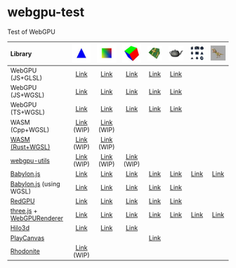 # webgpu-test
Test of WebGPU

|Library                                                                                                                                                         |![](assets/screenshot/triangle.jpg)                                                          |![](assets/screenshot/square.jpg)                                                             |![](assets/screenshot/cube.jpg)                                                           |![](assets/screenshot/texture.jpg)                                                      |![](assets/screenshot/teapot.jpg)                                                       |![](assets/screenshot/primitive.jpg)                                                |![](assets/screenshot/complex.jpg)                                                  |
|:---------------------------------------------------------------------------------------------------------------------------------------------------------------|:-------------------------------------------------------------------------------------------:|:--------------------------------------------------------------------------------------------:|:----------------------------------------------------------------------------------------:|:--------------------------------------------------------------------------------------:|:---------------------------------------------------------------------------------------:|:----------------------------------------------------------------------------------:|:----------------------------------------------------------------------------------:|
|WebGPU (JS+GLSL)                                                                                                                                                |[Link](https://cx20.github.io/webgpu-test/examples/webgpu_glsl/triangle/index.html)          |[Link](https://cx20.github.io/webgpu-test/examples/webgpu_glsl/square/index.html)             |[Link](https://cx20.github.io/webgpu-test/examples/webgpu_glsl/cube/index.html)           |[Link](https://cx20.github.io/webgpu-test/examples/webgpu_glsl/texture/index.html)      |[Link](https://cx20.github.io/webgpu-test/examples/webgpu_glsl/teapot/index.html)        |                                                                                    |                                                                                    |
|WebGPU (JS+WGSL)                                                                                                                                                |[Link](https://cx20.github.io/webgpu-test/examples/webgpu_wgsl/triangle/index.html)          |[Link](https://cx20.github.io/webgpu-test/examples/webgpu_wgsl/square/index.html)             |[Link](https://cx20.github.io/webgpu-test/examples/webgpu_wgsl/cube/index.html)           |[Link](https://cx20.github.io/webgpu-test/examples/webgpu_wgsl/texture/index.html)      |[Link](https://cx20.github.io/webgpu-test/examples/webgpu_wgsl/teapot/index.html)        |                                                                                    |                                                                                    |
|WebGPU (TS+WGSL)                                                                                                                                                |[Link](https://cx20.github.io/webgpu-test/examples/typescript/triangle/index.html)           |[Link](https://cx20.github.io/webgpu-test/examples/typescript/square/index.html)              |[Link](https://cx20.github.io/webgpu-test/examples/typescript/cube/index.html)            |[Link](https://cx20.github.io/webgpu-test/examples/typescript/texture/index.html)       |[Link](https://cx20.github.io/webgpu-test/examples/typescript/teapot/index.html)         |                                                                                    |                                                                                    |
|WASM (Cpp+WGSL)                                                                                                                                                 |[Link](https://cx20.github.io/webgpu-test/examples/wasm_cpp/triangle/index.html)  (WIP)      |[Link](https://cx20.github.io/webgpu-test/examples/wasm_cpp/square/index.html)  (WIP)         |                                                                                          |                                                                                        |                                                                                         |                                                                                    |                                                                                    |
|[WASM (Rust+WGSL)](https://github.com/gfx-rs/wgpu/tree/trunk/wgpu)                                                                                              |[Link](https://cx20.github.io/webgpu-test/examples/rust/triangle/index.html) (WIP)           |[Link](https://cx20.github.io/webgpu-test/examples/rust/square/index.html) (WIP)              |                                                                                          |                                                                                        |                                                                                         |                                                                                    |                                                                                    |
|[webgpu-utils](https://github.com/greggman/webgpu-utils)                                                                                                        |[Link](https://cx20.github.io/webgpu-test/examples/webgpu-utils/triangle/index.html) (WIP)   |[Link](https://cx20.github.io/webgpu-test/examples/webgpu-utils/square/index.html) (WIP)      |[Link](https://cx20.github.io/webgpu-test/examples/webgpu-utils/cube/index.html) (WIP)    |                                                                                        |                                                                                         |                                                                                    |                                                                                    |
|[Babylon.js](https://doc.babylonjs.com/setup/support/webGPU)                                                                                                    |[Link](https://cx20.github.io/webgpu-test/examples/babylonjs/triangle/index.html)            |[Link](https://cx20.github.io/webgpu-test/examples/babylonjs/square/index.html)               |[Link](https://cx20.github.io/webgpu-test/examples/babylonjs/cube/index.html)             |[Link](https://cx20.github.io/webgpu-test/examples/babylonjs/texture/index.html)        |[Link](https://cx20.github.io/webgpu-test/examples/babylonjs/teapot/index.html)          |[Link](https://cx20.github.io/webgpu-test/examples/babylonjs/primitive/index.html)  |[Link](https://cx20.github.io/webgpu-test/examples/babylonjs/complex/index.html)    |
|[Babylon.js](https://doc.babylonjs.com/setup/support/webGPU) (using WGSL)                                                                                       |[Link](https://cx20.github.io/webgpu-test/examples/babylonjs_wgsl/triangle/index.html)       |[Link](https://cx20.github.io/webgpu-test/examples/babylonjs_wgsl/square/index.html)          |[Link](https://cx20.github.io/webgpu-test/examples/babylonjs_wgsl/cube/index.html)        |[Link](https://cx20.github.io/webgpu-test/examples/babylonjs_wgsl/texture/index.html)   |[Link](https://cx20.github.io/webgpu-test/examples/babylonjs_wgsl/teapot/index.html)     |                                                                                    |                                                                                    |
|[RedGPU](https://github.com/redcamel/RedGPU)                                                                                                                    |[Link](https://cx20.github.io/webgpu-test/examples/redgpu/triangle/index.html)               |[Link](https://cx20.github.io/webgpu-test/examples/redgpu/square/index.html)                  |[Link](https://cx20.github.io/webgpu-test/examples/redgpu/cube/index.html)                |[Link](https://cx20.github.io/webgpu-test/examples/redgpu/texture/index.html)           |[Link](https://cx20.github.io/webgpu-test/examples/redgpu/teapot/index.html)             |                                                                                    |                                                                                    |
|[three.js](https://github.com/mrdoob/three.js/) + [WebGPURenderer](https://github.com/mrdoob/three.js/blob/dev/build/three.webgpu.js)                           |[Link](https://cx20.github.io/webgpu-test/examples/threejs/triangle/index.html)              |[Link](https://cx20.github.io/webgpu-test/examples/threejs/square/index.html)                 |[Link](https://cx20.github.io/webgpu-test/examples/threejs/cube/index.html)               |[Link](https://cx20.github.io/webgpu-test/examples/threejs/texture/index.html)          |[Link](https://cx20.github.io/webgpu-test/examples/threejs/teapot/index.html)            |[Link](https://cx20.github.io/webgpu-test/examples/threejs/primitive/index.html)    |[Link](https://cx20.github.io/webgpu-test/examples/threejs/complex/index.html)      |
|[Hilo3d](https://github.com/06wj/WebGPU-Playground)                                                                                                             |[Link](https://cx20.github.io/webgpu-test/examples/hilo3d/triangle/index.html)               |[Link](https://cx20.github.io/webgpu-test/examples/hilo3d/square/index.html)                  |[Link](https://cx20.github.io/webgpu-test/examples/hilo3d/cube/index.html)                |                                                                                        |                                                                                         |                                                                                    |                                                                                    |
|[PlayCanvas](https://github.com/playcanvas/engine/tree/main/src/platform/graphics/webgpu)                                                                       |                                                                                             |                                                                                              |                                                                                          |[Link](https://cx20.github.io/webgpu-test/examples/playcanvas/texture/index.html)       |                                                                                         |                                                                                    |                                                                                    |
|[Rhodonite](https://github.com/actnwit/RhodoniteTS)                                                                                                             |[Link](https://cx20.github.io/webgpu-test/examples/rhodonite/triangle/index.html) (WIP)      |                                                                                              |                                                                                          |                                                                                        |                                                                                         |                                                                                    |                                                                                    |
